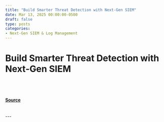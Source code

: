 ```yaml
---
title: "Build Smarter Threat Detection with Next-Gen SIEM"
date: Mar 13, 2025 00:00:00-0500
draft: false
type: posts
categories: 
- Next-Gen SIEM & Log Management
---
```

# Build Smarter Threat Detection with Next-Gen SIEM

<br/>

<br/>


#### [Source](https://www.crowdstrike.com/en-us/blog/build-smarter-threat-detection-with-next-gen-siem/)

<br/>
---
